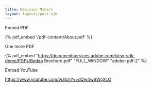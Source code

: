 ```yaml
---
title: Decision Makers
layout: layouts/post.njk
---
```


Embed PDF.

{% pdf_embed '/pdf-content/About.pdf' %}

One more PDF

{% pdf_embed "https://documentservices.adobe.com/view-sdk-demo/PDFs/Bodea Brochure.pdf" "FULL_WINDOW" "adobe-pdf-2" %}

Embed YouTube

https://www.youtube.com/watch?v=dQw4w9WgXcQ

